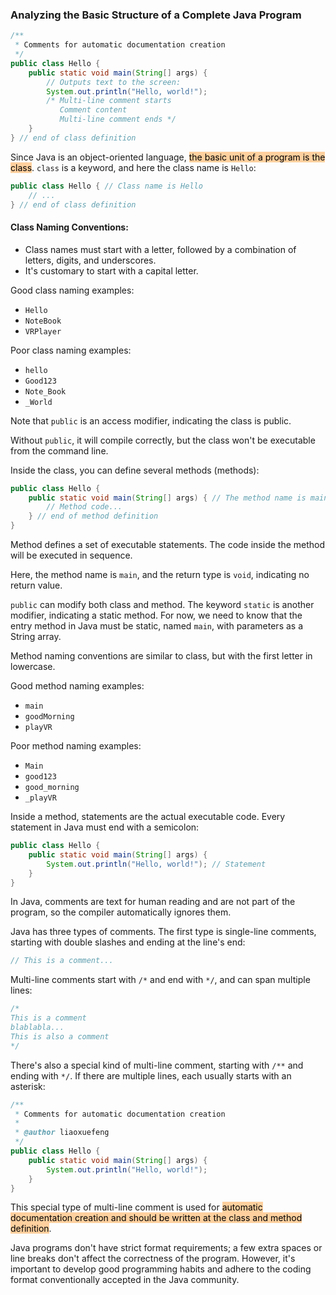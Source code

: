 ### Analyzing the Basic Structure of a Complete Java Program

```java
/**
 * Comments for automatic documentation creation
 */
public class Hello {
    public static void main(String[] args) {
        // Outputs text to the screen:
        System.out.println("Hello, world!");
        /* Multi-line comment starts
           Comment content
           Multi-line comment ends */
    }
} // end of class definition
```
Since Java is an object-oriented language, <mark style="background: #FFB86CA6;">the basic unit of a program is the class</mark>. `class` is a keyword, and here the class name is `Hello`:

```java
public class Hello { // Class name is Hello
    // ...
} // end of class definition
```

#### Class Naming Conventions:

- Class names must start with a letter, followed by a combination of letters, digits, and underscores.
- It's customary to start with a capital letter.

Good class naming examples:
- `Hello`
- `NoteBook`
- `VRPlayer`

Poor class naming examples:
- `hello`
- `Good123`
- `Note_Book`
- `_World`

Note that `public` is an access modifier, indicating the class is public.

Without `public`, it will compile correctly, but the class won't be executable from the command line.

Inside the class, you can define several methods (methods):

```java
public class Hello {
    public static void main(String[] args) { // The method name is main
        // Method code...
    } // end of method definition
}
```

Method defines a set of executable statements. The code inside the method will be executed in sequence.

Here, the method name is `main`, and the return type is `void`, indicating no return value.

`public` can modify both class and method. The keyword `static` is another modifier, indicating a static method. For now, we need to know that the entry method in Java must be static, named `main`, with parameters as a String array.

Method naming conventions are similar to class, but with the first letter in lowercase.

Good method naming examples:
- `main`
- `goodMorning`
- `playVR`

Poor method naming examples:
- `Main`
- `good123`
- `good_morning`
- `_playVR`

Inside a method, statements are the actual executable code. Every statement in Java must end with a semicolon:

```java
public class Hello {
    public static void main(String[] args) {
        System.out.println("Hello, world!"); // Statement
    }
}
```

In Java, comments are text for human reading and are not part of the program, so the compiler automatically ignores them.

Java has three types of comments. The first type is single-line comments, starting with double slashes and ending at the line's end:

```java
// This is a comment...
```

Multi-line comments start with `/*` and end with `*/`, and can span multiple lines:

```java
/*
This is a comment
blablabla...
This is also a comment
*/
```

There's also a special kind of multi-line comment, starting with `/**` and ending with `*/`. If there are multiple lines, each usually starts with an asterisk:

```java
/**
 * Comments for automatic documentation creation
 * 
 * @author liaoxuefeng
 */
public class Hello {
    public static void main(String[] args) {
        System.out.println("Hello, world!");
    }
}
```

This special type of multi-line comment is used for <mark style="background: #FFB86CA6;">automatic documentation creation and should be written at the class and method definition</mark>.

Java programs don't have strict format requirements; a few extra spaces or line breaks don't affect the correctness of the program. However, it's important to develop good programming habits and adhere to the coding format conventionally accepted in the Java community.

